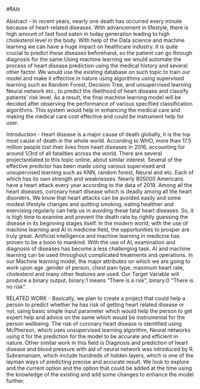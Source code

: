 #वैAIद

Abstract - In recent years, nearly one death has occurred every minute because of heart-related diseases. With advancement in lifestyle, there is high amount of fast food eaten in today generation leading to high cholesterol level in the body. With help of the Data science and machine learning we can have a huge impact on healthcare industry. It is quite crucial to predict these diseases beforehand, so the patient can go through diagnosis for the same.Using machine learning we would automate the process of heart disease prediction using the medical history and several other factor. We would use the existing database on such topic to train our model and make it effective in nature using algorithms using supervised learning such as Random Forest, Decision Tree, and unsupervised learning Neural network etc., to predict the likelihood of heart disease and classify patients' risk level. As a result, the final machine learning model will be decided after observing the performance of various specified classification algorithms. This system would help in enhancing the medical care and making the medical care cost effective and could be instrument help for user.

Introduction - Heart disease is a major cause of death globally, it is the top most cause of death in the whole world. According to WHO, more than 17.5 million people lost their lives from heart diseases in 2016, accounting for around 1/3rd of all fatalities across the world. There are several projectsrelated to this topic online, about similar interest. Several of the effective predictor has been made using various supervised and unsupervised learning such as KNN, random forest, Neural and etc. Each of which has its own strength and weaknesses. Nearly 805000 Americans have a heart attack every year according to the data of 2019. Among all the heart diseases, coronary heart disease which is deadly among all the heart disorders. We know that heart attacks can be avoided easily and some modest lifestyle changes and quitting smoking, eating healthier and exercising regularly can help us in avoiding these fatal heart diseases. So, it is high time to examine and prevent the death rate by rightly guessing the disease in its beginning stages itself. In the modern world, with the use of machine learning and AI in medicine field, the opportunities to prosper are truly great. Artificial intelligence and machine learning in medicine has proven to be a boon to mankind. With the use of AI, examination and diagnosis of diseases has become a less challenging task. AI and machine learning can be used throughout complicated treatments and operations. In our Machine learning model, the major attributes on which we are going to work upon age ,gender of person, chest pain type, maximum heart rate, cholesterol and many other features are used. Our Target Variable will produce a binary output, binary:1 means “There is a risk”, binary:0 “There is no risk”.

RELATED WORK - Basically, we plan to create a project that could help a person to predict whether he has risk of getting heart related disease or not, using basic simple input parameter which would help the person to get expert help and advice on the same which would be instrumental for the person wellbeing. The risk of coronary heart disease is identified using McPherson, which uses unsupervised learning algorithm, Neural networks using it for the prediction for the model to be accurate and efficient in nature. Other similar work in this field is Diagnosis and prediction of heart disease and blood pressure with aid of neural network was introduced by R. Subramaniam, which include hundreds of hidden layers, which is one of the layman ways of predicting precise and accurate result. We look to explore and the current option and the option that could be added at the time using the knowledge of the existing and add some changes to enhance the model further.

